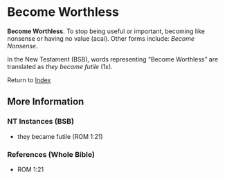 # Become Worthless
**Become Worthless**. 
To stop being useful or important, becoming like nonsense or having no value (acai). 
Other forms include: 
*Become Nonsense*. 




In the New Testament (BSB), words representing “Become Worthless” are translated as 
*they became futile* (1x). 


Return to [Index](00-Index.md)

## More Information

### NT Instances (BSB)

* they became futile (ROM 1:21)



### References (Whole Bible)

* ROM 1:21



